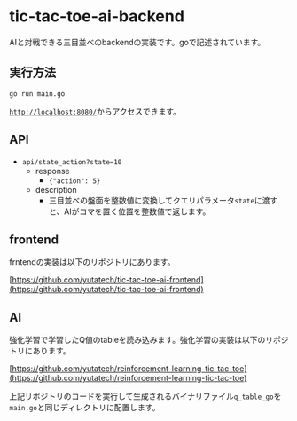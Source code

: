 # tic-tac-toe-ai-backend
AIと対戦できる三目並べのbackendの実装です。goで記述されています。

## 実行方法
```shell
go run main.go
```

[`http://localhost:8080/`](http://localhost:8080/)からアクセスできます。

## API
- `api/state_action?state=10`
  - response
    - `{"action": 5}`
  - description
    - 三目並べの盤面を整数値に変換してクエリパラメータ`state`に渡すと、AIがコマを置く位置を整数値で返します。

## frontend
frntendの実装は以下のリポジトリにあります。

[https://github.com/yutatech/tic-tac-toe-ai-frontend](https://github.com/yutatech/tic-tac-toe-ai-frontend)

## AI
強化学習で学習したQ値のtableを読み込みます。強化学習の実装は以下のリポジトリにあります。

[https://github.com/yutatech/reinforcement-learning-tic-tac-toe](https://github.com/yutatech/reinforcement-learning-tic-tac-toe)

上記リポジトリのコードを実行して生成されるバイナリファイル`q_table_go`を`main.go`と同じディレクトリに配置します。
